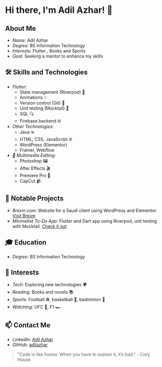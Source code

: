 # Hi there, I'm Adil Azhar! 👋

## About Me
- *Name:* Adil Azhar
- *Degree:* BS Information Technology
- *Interests:* Flutter , Books and Sports
- *Goal:* Seeking a mentor to enhance my skills

## 🛠 Skills and Technologies
- *Flutter:*
  - State management (Riverpod) 🌊
  - Animations ✨
  - Version control (Git) 📜
  - Unit testing (Mocktail) 🧪
  - SQL 🔍
  - Firebase backend 🌐
- *Other Technologies:*
  - Java ☕
  - HTML, CSS, JavaScript 🌐
  - WordPress (Elementor) 
  - Framer, Webflow 
- *🎨 Multimedia Editing:*
  - Photoshop 🖼
  - After Effects 🎬
  - Premiere Pro 🎥
  - CapCut 📹

## 🚀 Notable Projects
- *Brexm.com:* Website for a Saudi client using WordPress and Elementor. [Visit Brexm](http://brexm.com)
- *Minimalist To-Do App:* Flutter and Dart app using Riverpod, unit testing with Mocktail. [Check it out](https://github.com/adilazhar/what_todo)

## 🎓 Education
- *Degree:* BS Information Technology

## 🎯 Interests
- *Tech:* Exploring new technologies 🌍
- *Reading:* Books and novels 📚
- *Sports:* Football ⚽, basketball 🏀, badminton 🏸
- *Watching:* UFC 🥋, F1 🏎

## 📫 Contact Me
- *LinkedIn:* [Adil Azhar](#)
- *GitHub:* [adilazhar](https://github.com/adilazhar)

> "Code is like humor. When you have to explain it, it’s bad." - Cory House

